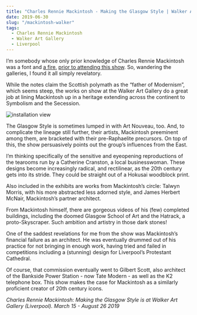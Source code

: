 ```yaml
---
title: "Charles Rennie Mackintosh - Making the Glasgow Style | Walker Art Gallery"
date: 2019-06-30
slug: "/mackintosh-walker"
tags:
  - Charles Rennie Mackintosh
  - Walker Art Gallery
  - Liverpool
---
```


I’m somebody whose only prior knowledge of Charles Rennie Mackintosh was a font and [a fire](https://www.bbc.co.uk/news/uk-scotland-glasgow-west-47494058), [prior to attending this show](http://www.liverpoolmuseums.org.uk/about/mediacentre/2019/charles-rennie-mackintosh-making-the-glasgow-style.aspx). So, wandering the galleries, I found it all simply revelatory.

While the notes claim the Scottish polymath as the “father of Modernism”, which seems steep, the works on show at the Walker Art Gallery do a great job at lining Mackintosh up in a heritage extending across the continent to Symbolism and the Secession.

![installation view](/mackintosh-walker-1.jpg)

The Glasgow Style is sometimes lumped in with Art Nouveau, too. And, to complicate the lineage still further, their artists, Mackintosh preeminent among them, are bracketed with their pre-Raphaelite precursors. On top of this, the show persuasively points out the group’s influences from the East.

I’m thinking specifically of the sensitive and eyeopening reproductions of the tearooms run by a Catherine Cranston, a local businesswoman. These designs become increasingly radical, and rectilinear, as the 20th century gets into its stride. They could be straight out of a Hokusai woodblock print.

Also included in the exhibits are works from Mackintosh’s circle: Talwyn Morris, with his more abstracted less adorned style, and James Herbert McNair, Mackintosh’s partner architect.

From Mackintosh himself, there are gorgeous videos of his (few) completed buildings, including the doomed Glasgow School of Art and the Hatrack, a proto-Skyscraper. Such ambition and artistry in those dark stones!

One of the saddest revelations for me from the show was Mackintosh’s financial failure as an architect. He was eventually drummed out of his practice for not bringing in enough work, having tried and failed in competitions including a (stunning) design for Liverpool’s Protestant Cathedral.

Of course, that commission eventually went to Gilbert Scott, also architect of the Bankside Power Station - now Tate Modern - as well as the K2 telephone box. This show makes the case for Mackintosh as a similarly proficient creator of 20th century icons.

*Charles Rennie Mackintosh: Making the Glasgow Style is at Walker Art Gallery (Liverpool). March 15 - August 26 2019*
